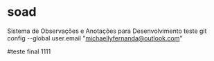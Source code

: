 # soad
Sistema de Observações e Anotações para Desenvolvimento
teste
git config --global user.email "michaellyfernanda@outlook.com" 


#teste final 1111